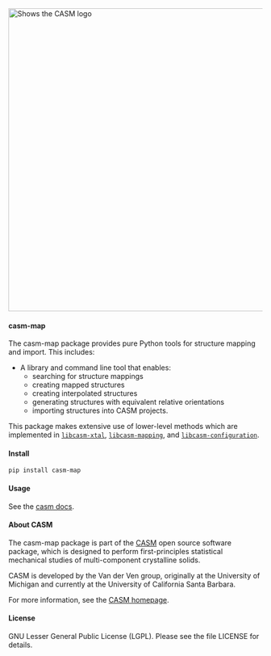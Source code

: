 <img alt="Shows the CASM logo" src="https://raw.githubusercontent.com/prisms-center/CASMcode_global/main/python/doc/_static/logo.svg" width="600" />

#### casm-map

The casm-map package provides pure Python tools for structure mapping and import. This includes:

- A library and command line tool that enables:
  - searching for structure mappings
  - creating mapped structures
  - creating interpolated structures
  - generating structures with equivalent relative orientations
  - importing structures into CASM projects.

This package makes extensive use of lower-level methods which are implemented in [`libcasm-xtal`](https://github.com/prisms-center/CASMcode_crystallography), [`libcasm-mapping`](https://github.com/prisms-center/CASMcode_mapping), and [`libcasm-configuration`](https://github.com/prisms-center/CASMcode_configuration). 


#### Install

    pip install casm-map


#### Usage

See the [casm docs](https://prisms-center.github.io/CASMcode_pydocs/casm/overview/latest/).


#### About CASM

The casm-map package is part of the [CASM](https://prisms-center.github.io/CASMcode_docs/) open source software package, which is designed to perform first-principles statistical mechanical studies of multi-component crystalline solids.

CASM is developed by the Van der Ven group, originally at the University of Michigan and currently at the University of California Santa Barbara.

For more information, see the [CASM homepage](https://prisms-center.github.io/CASMcode_docs/).


#### License

GNU Lesser General Public License (LGPL). Please see the file LICENSE for details.

